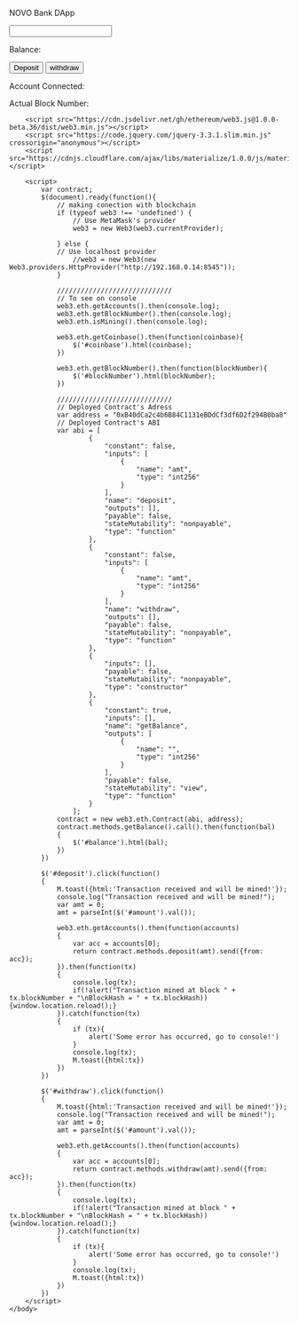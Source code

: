 <html>
    <body>
        <div>
			<p> NOVO Bank DApp</p>
			<input type="text" id="amount">
  			<p>Balance: <a id='balance'></a></p>
  			<button id='deposit'>Deposit</button>
  			<button id='withdraw'>withdraw</button>
  			<p>Account Connected: <a id='coinbase'></a></p>
			<p>Actual Block Number: <a id='blockNumber'></a></p>
	    </div>

        <script src="https://cdn.jsdelivr.net/gh/ethereum/web3.js@1.0.0-beta.36/dist/web3.min.js"></script>
        <script src="https://code.jquery.com/jquery-3.3.1.slim.min.js" crossorigin="anonymous"></script>
		<script src="https://cdnjs.cloudflare.com/ajax/libs/materialize/1.0.0/js/materialize.min.js"></script>

        <script>
			var contract;
            $(document).ready(function(){
				// making conection with blockchain
				if (typeof web3 !== 'undefined') {
                    // Use MetaMask's provider
                    web3 = new Web3(web3.currentProvider);

                } else {
			    // Use localhost provider
                    //web3 = new Web3(new Web3.providers.HttpProvider("http://192.168.0.14:8545"));
                }

				/////////////////////////////
				// To see on console
				web3.eth.getAccounts().then(console.log);
				web3.eth.getBlockNumber().then(console.log);
				web3.eth.isMining().then(console.log);

				web3.eth.getCoinbase().then(function(coinbase){
					$('#coinbase').html(coinbase);
				})

				web3.eth.getBlockNumber().then(function(blockNumber){
					$('#blockNumber').html(blockNumber);
				})

				/////////////////////////////
				// Deployed Contract's Adress
				var address = "0xB40dCa2c4b6B84C1131eBDdCf3df6D2f294B0ba8"
        		// Deployed Contract's ABI
				var abi = [
						{
							"constant": false,
							"inputs": [
								{
									"name": "amt",
									"type": "int256"
								}
							],
							"name": "deposit",
							"outputs": [],
							"payable": false,
							"stateMutability": "nonpayable",
							"type": "function"
						},
						{
							"constant": false,
							"inputs": [
								{
									"name": "amt",
									"type": "int256"
								}
							],
							"name": "withdraw",
							"outputs": [],
							"payable": false,
							"stateMutability": "nonpayable",
							"type": "function"
						},
						{
							"inputs": [],
							"payable": false,
							"stateMutability": "nonpayable",
							"type": "constructor"
						},
						{
							"constant": true,
							"inputs": [],
							"name": "getBalance",
							"outputs": [
								{
									"name": "",
									"type": "int256"
								}
							],
							"payable": false,
							"stateMutability": "view",
							"type": "function"
						}
					];
                contract = new web3.eth.Contract(abi, address);
                contract.methods.getBalance().call().then(function(bal)
                {
                    $('#balance').html(bal);
                })
			})

			$('#deposit').click(function()
			{
				M.toast({html:'Transaction received and will be mined!'});
				console.log("Transaction received and will be mined!");
				var amt = 0;
				amt = parseInt($('#amount').val());

				web3.eth.getAccounts().then(function(accounts)
				{
					var acc = accounts[0];
					return contract.methods.deposit(amt).send({from: acc});
				}).then(function(tx)
				{
					console.log(tx);
					if(!alert("Transaction mined at block " + tx.blockNumber + "\nBlockHash = " + tx.blockHash)){window.location.reload();}
				}).catch(function(tx)
				{
					if (tx){
						alert('Some error has occurred, go to console!')
					}
					console.log(tx);
					M.toast({html:tx})
				})
			})

			$('#withdraw').click(function()
			{
				M.toast({html:'Transaction received and will be mined!'});
				console.log("Transaction received and will be mined!");
				var amt = 0;
				amt = parseInt($('#amount').val());

				web3.eth.getAccounts().then(function(accounts)
				{
					var acc = accounts[0];
					return contract.methods.withdraw(amt).send({from: acc});
				}).then(function(tx)
				{
					console.log(tx);
					if(!alert("Transaction mined at block " + tx.blockNumber + "\nBlockHash = " + tx.blockHash)){window.location.reload();}
				}).catch(function(tx)
				{
					if (tx){
						alert('Some error has occurred, go to console!')
					}
					console.log(tx);
					M.toast({html:tx})
				})
			})
        </script>
    </body>
</html>
